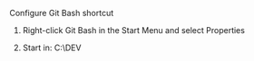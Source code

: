 Configure Git Bash shortcut
1.	Right-click Git Bash in the Start Menu and select Properties
 
2.	Start in: C:\DEV

